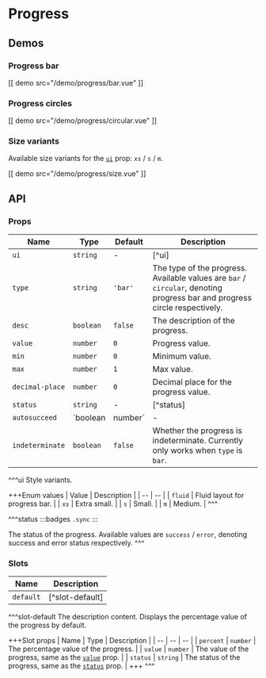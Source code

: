 # Progress

## Demos

### Progress bar

[[ demo src="/demo/progress/bar.vue" ]]

### Progress circles

[[ demo src="/demo/progress/circular.vue" ]]

### Size variants

Available size variants for the [`ui`](#props-ui) prop: `xs` / `s` / `m`.

[[ demo src="/demo/progress/size.vue" ]]

## API

### Props

| Name | Type | Default | Description |
| -- | -- | -- | -- |
| ``ui`` | `string` | - | [^ui] |
| ``type`` | `string` | `'bar'` | The type of the progress. Available values are `bar` / `circular`, denoting progress bar and progress circle respectively. |
| ``desc`` | `boolean` | `false` | The description of the progress. |
| ``value`` | `number` | `0` | Progress value. |
| ``min`` | `number` | `0` | Minimum value. |
| ``max`` | `number` | `1` | Max value. |
| ``decimal-place`` | `number` | `0` | Decimal place for the progress value. |
| ``status`` | `string` | - | [^status] |
| ``autosucceed`` | `boolean | number` | - | Whether automatically enter the `success` status when the progress reaches the maximum value. `true` denotes entering immediately, while `number` values denotes the delay in milliseconds before entering the `success` status. |
| ``indeterminate`` | `boolean` | `false` | Whether the progress is indeterminate. Currently only works when `type` is `bar`. |

^^^ui
Style variants.

+++Enum values
| Value | Description |
| -- | -- |
| `fluid` | Fluid layout for progress bar. |
| `xs` | Extra small. |
| `s` | Small. |
| `m` | Medium. |
^^^

^^^status
:::badges
`.sync`
:::

The status of the progress. Available values are `success` / `error`, denoting success and error status respectively.
^^^

### Slots

| Name | Description |
| -- | -- |
| ``default`` | [^slot-default] |

^^^slot-default
The description content. Displays the percentage value of the progress by default.

+++Slot props
| Name | Type | Description |
| -- | -- | -- |
| `percent` | `number` | The percentage value of the progress. |
| `value` | `number` | The value of the progress, same as the [`value`](#props-value) prop. |
| `status` | `string` | The status of the progress, same as the [`status`](#props-status) prop. |
+++
^^^
